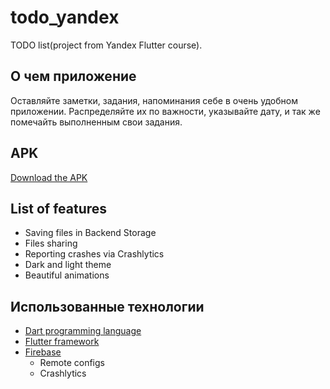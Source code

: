 # todo_yandex

TODO list(project from Yandex Flutter course).

## О чем приложение

Оставляйте заметки, задания, напоминания себе в очень удобном приложении. Распределяйте их по важности, указывайте дату, и так же помечайть выполненным свои задания.

## APK

[Download the APK](https://disk.yandex.ru/d/9rPKCFKpA4icRA)


## List of features
* Saving files in Backend Storage
* Files sharing
* Reporting crashes via Crashlytics
* Dark and light theme
* Beautiful animations


## Использованные технологии

* [Dart programming language](https://dart.dev)
* [Flutter framework](https://flutter.dev)
* [Firebase](https://firebase.google.com)
  * Remote configs
  * Crashlytics
